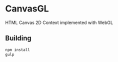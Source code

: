 # CanvasGL

HTML Canvas 2D Context implemented with WebGL

## Building

```sh
npm install
gulp
```


